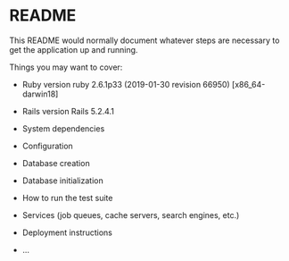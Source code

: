 # README

This README would normally document whatever steps are necessary to get the
application up and running.

Things you may want to cover:

* Ruby version
	ruby 2.6.1p33 (2019-01-30 revision 66950) [x86_64-darwin18]

* Rails version
	Rails 5.2.4.1

* System dependencies

* Configuration

* Database creation

* Database initialization

* How to run the test suite

* Services (job queues, cache servers, search engines, etc.)

* Deployment instructions

* ...
